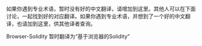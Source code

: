 如果你遇到专业术语，暂时没有好的中文翻译，请增加到这里。其他人可以在下面讨论，一起找到好的对应翻译。如果你遇到专业术语，并想到了一个好的中文翻译，也请加到这里，供其他译者查询。

Browser-Solidity 暂时翻译为“基于浏览器的Solidity”
